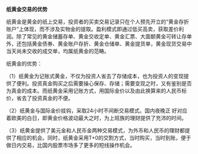 **纸黄金交易的优势**

纸黄金是黄金的纸上交易，投资者的买卖交易记录只在个人预先开立的“黄金存折账户”上体现，而不涉及实物金的提取。盈利模式即通过低买高卖，获取差价利润。除了常见的黄金储蓄存单、黄金交收定单、黄金汇票、大面额黄金可转让存单外，还包括黄金债券、黄金账户存折、黄金仓储单、黄金提货单，黄金现货交易中当天尚未交收的成交单，均属纸黄金的范畴。

纸黄金的优势：

（1）纸黄金为记账式黄金，不仅为投资人省去了存储成本，也为投资人的变现提供了便利。投资真金购买之后需要操心保存、存储；需要变现之时，又有鉴别是否为真金的成本。而纸黄金采用记账方式，用国际金价以及由此换算来的人民币标价，省去了投资真金的不便。

（2）纸黄金与国际金价挂钩，采取24小时不间断交易模式。国内夜晚正 好对应着欧美的白日，即黄金价格波动最大之时，为上班族的理财提供了充沛的时间。

（3）纸黄金提供了美元金和人民币金两种交易模式，为外币和人民币的理财都提供了相应的机会。同时，纸黄金采用T+0的交割方式，当时购买，当时到账，便于做日内交易，比国内股票市场多了更多的短线操作机会。